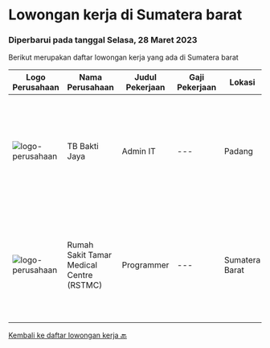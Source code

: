 
  # Lowongan kerja di Sumatera barat

  ### Diperbarui pada tanggal Selasa, 28 Maret 2023

  Berikut merupakan daftar lowongan kerja yang ada di Sumatera barat

  |Logo Perusahaan | Nama Perusahaan | Judul Pekerjaan | Gaji Pekerjaan | Lokasi | Deskripsi | Tanggal diunggah | Pranala |
  | -------------- | --------------- | --------------- | --------- | --------- | -------------- | ------- | ----------- |
  |![logo-perusahaan](https://image-service-cdn.seek.com.au/c8a6bb168a90c7b34315543d20233555c173e7ef/ee4dce1061f3f616224767ad58cb2fc751b8d2dc)|TB Bakti Jaya|Admin IT|---|Padang|Pengalaman di posisi yang sama dari 2 tahun; Pengetahuan tentang berbagai sistem pencarian, dan mampu untuk menggunakannya; Mampu berkomunikasi dengan...|Kamis, 23 Maret 2023|https://www.jobstreet.co.id/id/job/admin-it-1035028157?token=0~b7d89489-96a3-4a08-99b2-a0c1dc503588&sectionRank=1&jobId=jobstreet-id-job-1035028157|
|![logo-perusahaan](https://i.ibb.co/sqvTCh9/112815900-stock-vector-no-image-available-icon-flat-vector.webp)|Rumah Sakit Tamar Medical Centre (RSTMC)|Programmer|---|Sumatera Barat|Kualifikasi : Pendidikan minimal S1 Sistem Informasi / Teknik informatika Pengalaman minimal 1 tahun di bidang yang relevan (Programming), lebih...|Jumat, 17 Maret 2023|https://www.jobstreet.co.id/id/job/programmer-4266828?token=0~b7d89489-96a3-4a08-99b2-a0c1dc503588&sectionRank=2&jobId=jobstreet-id-job-4266828|


  [Kembali ke daftar lowongan kerja 🔙](../README.md#daftar-lowongan-kerja)
  